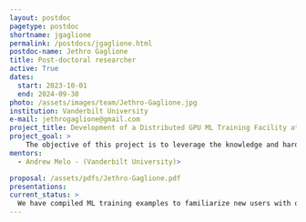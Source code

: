 ```yaml
---
layout: postdoc
pagetype: postdoc
shortname: jgaglione
permalink: /postdocs/jgaglione.html
postdoc-name: Jethro Gaglione
title: Post-doctoral researcher
active: True
dates:
  start: 2023-10-01
  end: 2024-09-30
photo: /assets/images/team/Jethro-Gaglione.jpg
institution: Vanderbilt University
e-mail: jethrogaglione@gmail.com
project_title: Development of a Distributed GPU ML Training Facility at Vanderbilt's ACCRE Cluster
project_goal: >
    The objective of this project is to leverage the knowledge and hardware available within the Vanderbilt research computing center (ACCRE) to develop a prototype distributed GPU ML training facility. We aim to provide the efficiency boost of training on a multi-GPU platform to CMS users and beyond, while abstracting away the highly technical details necessary to do so.  
mentors:
  - Andrew Melo - (Vanderbilt University)>

proposal: /assets/pdfs/Jethro-Gaglione.pdf
presentations:
current_status: >
  We have compiled ML training examples to familiarize new users with our recommended running environments and packages. These include functionality to log training runs on MLflow, a platform that facilitates important aspects of the training cycle, such as metric monitoring, reproducibility, and deployment. We have put together a "quick start" guide, which are working on expanding to be full-fledged user documentation. We have single-GPU training capabilities in place and are currently working on interfacing with multiple GPUs and submission to multi-GPU nodes via our schedulers. 
---
```


